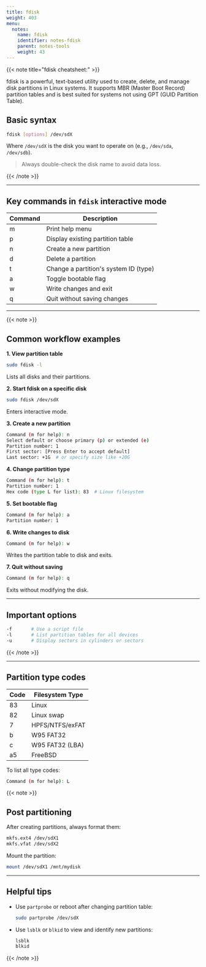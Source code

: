 ```yaml
---
title: fdisk
weight: 403
menu:
  notes:
    name: fdisk
    identifier: notes-fdisk
    parent: notes-tools
    weight: 43
---
```

<div style="display: block; width: 100%; max-width: none;">
{{< note title="fdisk cheatsheet:" >}}

fdisk is a powerful, text-based utility used to create, delete, and manage disk partitions in Linux systems. It supports MBR (Master Boot Record) partition tables and is best suited for systems not using GPT (GUID Partition Table).

## Basic syntax

```bash
fdisk [options] /dev/sdX
```

Where `/dev/sdX` is the disk you want to operate on (e.g., `/dev/sda`, `/dev/sdb`).

> Always double-check the disk name to avoid data loss.

{{< /note >}}

---

## Key commands in `fdisk` interactive mode

| Command | Description                                 |
|---------|---------------------------------------------|
| m       | Print help menu                             |
| p       | Display existing partition table            |
| n       | Create a new partition                      |
| d       | Delete a partition                          |
| t       | Change a partition's system ID (type)       |
| a       | Toggle bootable flag                        |
| w       | Write changes and exit                      |
| q       | Quit without saving changes                 |

---
{{< note >}}
## Common workflow examples

**1. View partition table**

```bash
sudo fdisk -l
```

Lists all disks and their partitions.

**2. Start fdisk on a specific disk**

```bash
sudo fdisk /dev/sdX
```

Enters interactive mode.

**3. Create a new partition**

```bash
Command (m for help): n
Select default or choose primary (p) or extended (e)
Partition number: 1
First sector: [Press Enter to accept default]
Last sector: +1G  # or specify size like +20G
```

**4. Change partition type**

```bash
Command (m for help): t
Partition number: 1
Hex code (type L for list): 83  # Linux filesystem
```

**5. Set bootable flag**

```bash
Command (m for help): a
Partition number: 1
```

**6. Write changes to disk**

```bash
Command (m for help): w
```

Writes the partition table to disk and exits.

**7. Quit without saving**

```bash
Command (m for help): q
```

Exits without modifying the disk.

---

## Important options

```bash
-f       # Use a script file
-l       # List partition tables for all devices
-u       # Display sectors in cylinders or sectors
```
{{< /note >}}

---

## Partition type codes

| Code | Filesystem Type       |
|------|------------------------|
| 83   | Linux                  |
| 82   | Linux swap             |
| 7    | HPFS/NTFS/exFAT        |
| b    | W95 FAT32              |
| c    | W95 FAT32 (LBA)        |
| a5   | FreeBSD                |

To list all type codes:

```bash
Command (m for help): L
```
{{< note >}}

## Post partitioning

After creating partitions, always format them:

```bash
mkfs.ext4 /dev/sdX1
mkfs.vfat /dev/sdX2
```

Mount the partition:

```bash
mount /dev/sdX1 /mnt/mydisk
```

---

## Helpful tips

- Use `partprobe` or reboot after changing partition table:
  ```bash
  sudo partprobe /dev/sdX
  ```
- Use `lsblk` or `blkid` to view and identify new partitions:
  ```bash
  lsblk
  blkid
  ```
{{< /note >}}
</div>
